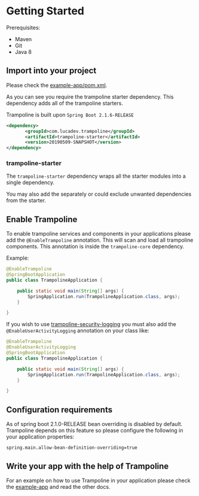 # Getting Started

Prerequisites:
* Maven
* Git 
* Java 8

## Import into your project

Please check the [example-app/pom.xml](../example-app/pom.xml).

As you can see you require the trampoline starter dependency. This dependency adds all of the trampoline starters.

Trampoline is built upon `Spring Boot 2.1.6-RELEASE`

```xml
<dependency>
       <groupId>com.lucadev.trampoline</groupId>
       <artifactId>trampoline-starter</artifactId>
       <version>20190509-SNAPSHOT</version>
</dependency>
```

### trampoline-starter

The `trampoline-starter` dependency wraps all the starter modules into a single dependency.

You may also add the separately or could exclude unwanted dependencies from the starter.

## Enable Trampoline

To enable trampoline services and components in your applications please add the `@EnableTrampoline` annotation. This will scan and load all trampoline components.
This annotation is inside the `trampoline-core` dependency.

Example:

```java
@EnableTrampoline
@SpringBootApplication
public class TrampolineApplication {

    public static void main(String[] args) {
        SpringApplication.run(TrampolineApplication.class, args);
    }

}
```

If you wish to use [trampoline-security-logging](../trampoline-security-logging) you must also add the `@EnableUserActivityLogging` annotation on your class like:

```java
@EnableTrampoline
@EnableUserActivityLogging
@SpringBootApplication
public class TrampolineApplication {

    public static void main(String[] args) {
        SpringApplication.run(TrampolineApplication.class, args);
    }

}
```


## Configuration requirements

As of spring boot 2.1.0-RELEASE bean overriding is disabled by default. Trampoline depends on this feature so please configure the following in your application properties:
```
spring.main.allow-bean-definition-overriding=true
```

## Write your app with the help of Trampoline

For an example on how to use Trampoline in your application please check the [example-app](../example-app) and read the other docs.